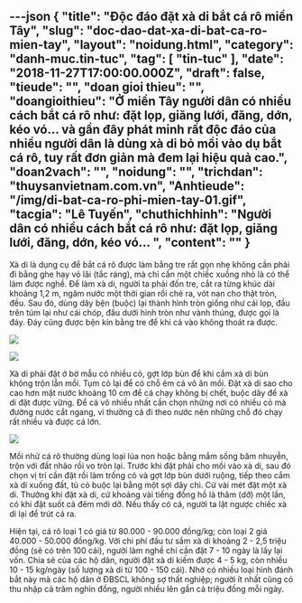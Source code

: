 ---json
{
    "title": "Độc đáo đặt xà di bắt cá rô miền Tây",
    "slug": "doc-dao-dat-xa-di-bat-ca-ro-mien-tay",
    "layout": "noidung.html",
    "category": "danh-muc.tin-tuc",
    "tag": [
        "tin-tuc"
    ],
    "date": "2018-11-27T17:00:00.000Z",
    "draft": false,
    "tieude": "",
    "doan gioi thieu": "",
    "doangioithieu": "Ở miền Tây người dân có nhiều cách bắt cá rô như: đặt lọp, giăng lưới, đăng, dớn, kéo vó… và gần đây phát minh rất độc đáo của nhiều người dân là dùng xà di bỏ mồi vào dụ bắt cá rô, tuy rất đơn giản mà đem lại hiệu quả cao.",
    "doan2vach": "",
    "noidung": "",
    "trichdan": "thuysanvietnam.com.vn",
    "Anhtieude": "/img/di-bat-ca-ro-phi-mien-tay-01.gif",
    "tacgia": "Lê Tuyến",
    "chuthichhinh": "Người dân có nhiều cách bắt cá rô như: đặt lọp, giăng lưới, đăng, dớn, kéo vó… ",
    "__content__": ""
}
---
<p>X&agrave; di l&agrave; dụng cụ để bắt c&aacute; r&ocirc; được l&agrave;m bằng tre rất gọn nhẹ kh&ocirc;ng cần phải đi bằng ghe hay vỏ l&atilde;i (tắc r&aacute;ng), m&agrave; chỉ cần một chiếc xuồng nhỏ l&agrave; c&oacute; thể l&agrave;m được nghề. Để l&agrave;m x&agrave; di, người ta phải đốn tre, cắt ra từng kh&uacute;c d&agrave;i khoảng 1,2 m, ng&acirc;m nước một thời gian rồi chẻ ra, v&oacute;t nan cho thật tr&ograve;n, đều. Sau đ&oacute;, d&ugrave;ng d&acirc;y bện (buộc) lại th&agrave;nh h&igrave;nh tr&ograve;n giống như c&aacute;i lọp, đầu tr&ecirc;n t&uacute;m lại như c&aacute;i ch&oacute;p, đầu dưới h&igrave;nh tr&ograve;n như v&agrave;nh th&uacute;ng, được gọi l&agrave; đ&aacute;y. Đ&aacute;y cũng được bện k&iacute;n bằng tre để khi c&aacute; v&agrave;o kh&ocirc;ng tho&aacute;t ra được.</p>

<p><img src="http://thuysanvietnam.com.vn/uploads/article2/baiviet/nuoitrong/di-bat-ca-ro-phi-mien-tay-02.gif" /></p>

<p><img src="http://thuysanvietnam.com.vn/uploads/article2/baiviet/nuoitrong/di-bat-ca-ro-phi-mien-tay-03.gif" /></p>

<p>X&agrave; di phải đặt ở bờ mẫu c&oacute; nhiều cỏ, gợt lớp b&ugrave;n để khi cắm x&agrave; di b&ugrave;n kh&ocirc;ng trộn lẫn mồi. Tụm cỏ lại để c&oacute; chỗ &ecirc;m c&aacute; v&ocirc; ăn mồi. Đặt x&agrave; di sao cho cao hơn mặt nước khoảng 10 cm để c&aacute; chạy kh&ocirc;ng bị chết, buộc d&acirc;y để x&agrave; di đặt được vững. Để c&aacute; v&ocirc; nhiều nhất cần chọn những nơi c&oacute; nhiều cỏ m&agrave; đường nước cắt ngang, v&igrave; thường c&aacute; đi theo nước n&ecirc;n những chỗ đ&oacute; chạy rất nhiều v&agrave; được c&aacute; lớn.</p>

<p><img src="http://thuysanvietnam.com.vn/uploads/article2/baiviet/nuoitrong/di-bat-ca-ro-phi-mien-tay-04..gif" /></p>

<p>Mồi nhử c&aacute; r&ocirc; thường d&ugrave;ng loại l&uacute;a non hoặc bằng mắm sống băm nhuyễn, trộn với đất nh&atilde;o rồi vo tr&ograve;n lại. Trước khi đặt phải cho mồi v&agrave;o x&agrave; di, sau đ&oacute; chọn vị tr&iacute; cần đặt rồi l&agrave;m trống cỏ v&agrave; gợt lớp b&ugrave;n dưới ruộng, tiếp theo cắm x&agrave; di xuống đất, tủ cỏ buộc lại bằng một sợi d&acirc;y ch&igrave;. Cứ v&agrave;i m&eacute;t đặt một x&agrave; di. Thường khi đặt x&agrave; di, cứ khoảng v&agrave;i tiếng đồng hồ l&agrave; thăm (dỡ) một lần, c&oacute; khi đặt suốt cả đ&ecirc;m mới dỡ. Nếu thấy c&oacute; c&aacute;, người ta lật ngược chiếc x&agrave; di lại để tr&uacute;t c&aacute; ra.</p>

<p>Hiện tại, c&aacute; r&ocirc; loại 1 c&oacute; gi&aacute; từ 80.000 - 90.000 đồng/kg; c&ograve;n loại 2 gi&aacute; 40.000 - 50.000 đồng/kg. Với chi ph&iacute; đầu tư sắm x&agrave; di khoảng 2 - 2,5 triệu đồng (sẽ c&oacute; tr&ecirc;n 100 c&aacute;i), người l&agrave;m nghề chỉ cần đặt 7 - 10 ng&agrave;y l&agrave; lấy lại vốn. Chia sẻ của c&aacute;c hộ d&acirc;n, người đặt x&agrave; di kiếm được 4 - 5 kg, c&ograve;n nhiều 10 - 15 kg/ng&agrave;y (số lượng x&agrave; di từ 100 - 150 c&aacute;i). Nhờ c&oacute; nhiều loại h&igrave;nh đ&aacute;nh bắt n&agrave;y m&agrave; c&aacute;c hộ d&acirc;n ở ĐBSCL kh&ocirc;ng sợ thất nghiệp; người &iacute;t nhất cũng c&oacute; thu nhập cả trăm ngh&igrave;n đồng, người nhiều l&ecirc;n gần cả triệu đồng mỗi ng&agrave;y.</p>
